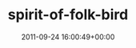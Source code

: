 ---
title:		"spirit-of-folk-bird"
type:		"upload"
description:		"TBC"
date:		"2011-09-24 16:00:49+00:00"
album:		"nature"
filename:		"spirit-of-folk-bird.md"
series:		""
cl_public_id:		"nature/spirit-of-folk-bird"
cl_version:		1497005117
format:		"tiff"
bytes:		9860444
width:		2560
height:		1440
exposure_mode:		"Auto"
program:		"Aperture-priority AE"
aperture:		"16.0"
focal_length:		"200.0 mm"
iso:		"8000"
shutter_speed:		"1/800"
metering:		"Center-weighted average"
flash:		"Off, Did not fire"
white_balance:		"Custom"
colour_temp:		"5500"
has_crop:		"false"
orientation:		"Horizontal (normal)"
camera_model:		"NIKON D7000"
lens_info:		"18-200mm f/3.5-5.6"
artist:		"Matt Finucane"
x_resolution:		"300"
y_resolution:		"300"
---